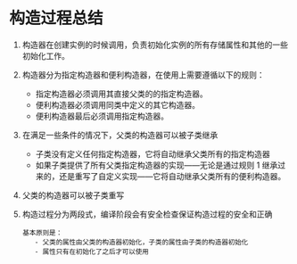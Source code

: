 # 构造过程总结

1. 构造器在创建实例的时候调用，负责初始化实例的所有存储属性和其他的一些初始化工作。

2. 构造器分为指定构造器和便利构造器，在使用上需要遵循以下的规则：
      
    - 指定构造器必须调用其直接父类的的指定构造器。
    - 便利构造器必须调用同类中定义的其它构造器。
    - 便利构造器最后必须调用指定构造器。

3. 在满足一些条件的情况下，父类的构造器可以被子类继承

    - 子类没有定义任何指定构造器，它将自动继承父类所有的指定构造器
    - 如果子类提供了所有父类指定构造器的实现——无论是通过规则 1 继承过来的，还是重写了自定义实现——它将自动继承父类所有的便利构造器。
  
4. 父类的构造器可以被子类重写

5. 构造过程分为两段式，编译阶段会有安全检查保证构造过程的安全和正确
      
       基本原则是： 
          - 父类的属性由父类的构造器初始化，子类的属性由子类的构造器初始化
          - 属性只有在初始化了之后才可以使用
                  
       